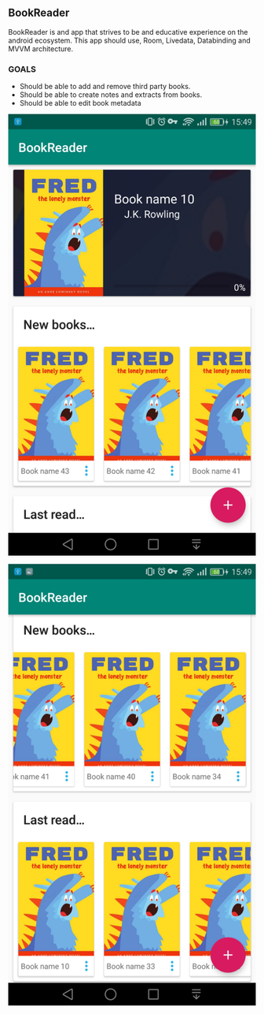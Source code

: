 ## BookReader
BookReader is and app that strives to be and educative experience on the android ecosystem.
This app should use, Room, Livedata, Databinding and MVVM architecture. 

### GOALS
 - Should be able to add and remove third party books.
 - Should be able to create notes and extracts from books.
 - Should be able to edit book metadata



![Main Screen](/Screenshots/Screenshot.png?raw=true "Main Screen")

![Carousels](/Screenshots/Screenshot_1.png?raw=true"Carousels")

